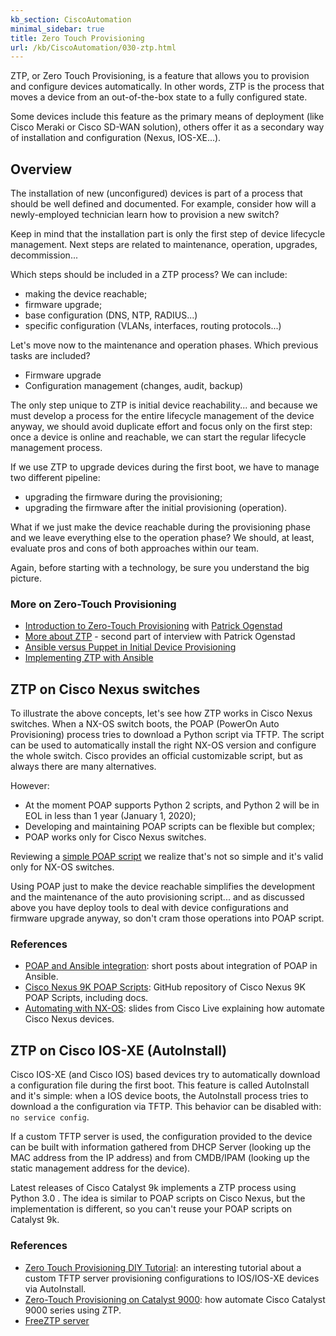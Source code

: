 ```yaml
---
kb_section: CiscoAutomation
minimal_sidebar: true
title: Zero Touch Provisioning
url: /kb/CiscoAutomation/030-ztp.html
---
```

ZTP, or Zero Touch Provisioning, is a feature that allows you to provision and configure devices automatically. In other words, ZTP is the process that moves a device from an out-of-the-box state to a fully configured state.

Some devices include this feature as the primary means of deployment (like Cisco Meraki or Cisco SD-WAN solution), others offer it as a secondary way of installation and configuration (Nexus, IOS-XE...).

## Overview

The installation of new (unconfigured) devices is part of a process that should be well defined and documented. For example, consider how will a newly-employed technician learn how to provision a new switch?

Keep in mind that the installation part is only the first step of device lifecycle management. Next steps are related to maintenance, operation, upgrades, decommission...

Which steps should be included in a ZTP process? We can include:

* making the device reachable;
* firmware upgrade;
* base configuration (DNS, NTP, RADIUS...)
* specific configuration (VLANs, interfaces, routing protocols...)

Let's move now to the maintenance and operation phases. Which previous tasks are included?

* Firmware upgrade
* Configuration management (changes, audit, backup)

The only step unique to ZTP is initial device reachability... and because we must develop a process for the entire lifecycle management of the device anyway, we should avoid duplicate effort and focus only on the first step: once a device is online and reachable, we can start the regular lifecycle management process.

If we use ZTP to upgrade devices during the first boot, we have to manage two different pipeline:

* upgrading the firmware during the provisioning;
* upgrading the firmware after the initial provisioning (operation).

What if we just make the device reachable during the provisioning phase and we leave everything else to the operation phase? We should, at least, evaluate pros and cons of both approaches within our team.

Again, before starting with a technology, be sure you understand the big picture.

### More on Zero-Touch Provisioning

* [Introduction to Zero-Touch Provisioning](https://blog.ipspace.net/2018/12/zero-touch-provisioning-with-patrick.html) with [Patrick Ogenstad](https://networklore.com/patrick/)
* [More about ZTP](https://blog.ipspace.net/2018/12/zero-touch-provisioning-with-patrick_20.html) - second part of interview with Patrick Ogenstad
* [Ansible versus Puppet in Initial Device Provisioning](https://blog.ipspace.net/2016/10/ansible-versus-puppet-in-initial-device.html)
* [Implementing ZTP with Ansible](https://blog.ipspace.net/2018/05/automation-win-zero-touch-provisioning.html)

## ZTP on Cisco Nexus switches

To illustrate the above concepts, let's see how ZTP works in Cisco Nexus switches. When a NX-OS switch boots, the POAP (PowerOn Auto Provisioning) process tries to download a Python script via TFTP. The script can be used to automatically install the right NX-OS version and configure the whole switch. Cisco provides an official customizable script, but as always there are many alternatives.

However:

* At the moment POAP supports Python 2 scripts, and Python 2 will be in EOL in less than 1 year (January 1, 2020);
* Developing and maintaining POAP scripts can be flexible but complex;
* POAP works only for Cisco Nexus switches.

Reviewing a [simple POAP script](https://github.com/CiscoSE/Cisco-POAP/blob/master/poap.py "Cisco Nexus 9K POAP Scripts") we realize that's not so simple and it's valid only for NX-OS switches.

Using POAP just to make the device reachable simplifies the development and the maintenance of the auto provisioning script... and as discussed above you have deploy tools to deal with device configurations and firmware upgrade anyway, so don't cram those operations into POAP script.

### References

* [POAP and Ansible integration](http://www.nettinkerer.org/poap-and-ansible-integration-part-1/ "POAP and Ansible integration"): short posts about integration of POAP in Ansible.
* [Cisco Nexus 9K POAP Scripts](https://github.com/CiscoSE/Cisco-POAP "Cisco Nexus 9K POAP Scripts"): GitHub repository of Cisco Nexus 9K POAP Scripts, including docs.
* [Automating with NX-OS](https://www.slideshare.net/CiscoDevNet/automating-with-nxos-lets-get-started "Automating with NX-OS"): slides from Cisco Live explaining how automate Cisco Nexus devices.

## ZTP on Cisco IOS-XE (AutoInstall)

Cisco IOS-XE (and Cisco IOS) based devices try to automatically download a configuration file during the first boot. This feature is called AutoInstall and it's simple: when a IOS device boots, the AutoInstall process tries to download a the configuration via TFTP. This behavior can be disabled with: `no service config`.

If a custom TFTP server is used, the configuration provided to the device can be built with information gathered from DHCP Server (looking up the MAC address from the IP address) and from CMDB/IPAM (looking up the static management address for the device).

Latest releases of Cisco Catalyst 9k implements a ZTP process using Python 3.0 . The idea is similar to POAP scripts on Cisco Nexus, but the implementation is different, so you can't reuse your POAP scripts on Catalyst 9k.

### References

* [Zero Touch Provisioning DIY Tutorial](https://networklore.com/ztp-tutorial/ "Zero Touch Provisioning DIY Tutorial"): an interesting tutorial about a custom TFTP server provisioning configurations to IOS/IOS-XE devices via AutoInstall.
* [Zero-Touch Provisioning on Catalyst 9000](https://www.cisco.com/c/en/us/td/docs/switches/lan/catalyst9300/software/release/16-5/configuration_guide/prog/b_165_prog_9300_cg/zero_touch_provisioning.html "Zero-Touch Provisioning on Catalyst 9000"): how automate Cisco Catalyst 9000 series using ZTP.
* [FreeZTP server](https://github.com/convergeone/freeztp)
